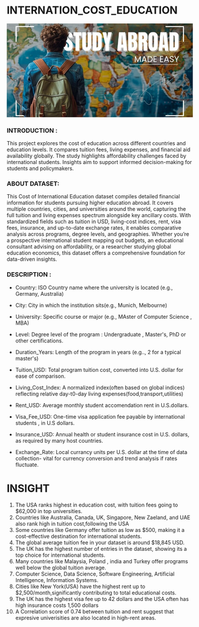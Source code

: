 # INTERNATION_COST_EDUCATION 
![image alt](dataset-cover.jpg)

### INTRODUCTION :
This project explores the cost of education across different countries and education levels.
It compares tuition fees, living expenses, and financial aid availability globally.
The study highlights affordability challenges faced by international students.
Insights aim to support informed decision-making for students and policymakers.

### ABOUT DATASET:
This Cost of International Education dataset compiles detailed financial information for students pursuing higher education abroad. It covers multiple countries, cities, and universities around the world, capturing the full tuition and living expenses spectrum alongside key ancillary costs. With standardized fields such as tuition in USD, living-cost indices, rent, visa fees, insurance, and up-to-date exchange rates, it enables comparative analysis across programs, degree levels, and geographies. Whether you’re a prospective international student mapping out budgets, an educational consultant advising on affordability, or a researcher studying global education economics, this dataset offers a comprehensive foundation for data-driven insights.

### DESCRIPTION :

* Country: ISO Country name where the university is located (e.g., Germany, Australia)

* City: City in which the institution sits(e.g., Munich, Melbourne)

* University: Specific course or major (e.g., MAster of Computer Science , MBA)

* Level: Degree level of the program : Undergraduate , Master's, PhD or other certifications.

* Duration_Years: Length of the program in years (e.g.., 2 for a typical master's)

* Tuition_USD: Total program tuition cost, converted into U.S. dollar for ease of comparison.

* Living_Cost_Index: A normalized index(often based on global indices) reflecting relative day-t0-day living expenses(food,transport,utilities)

* Rent_USD: Average monthly student accomendation rent in U.S.dollars.

* Visa_Fee_USD: One-time visa application fee payable by international students , in U.S dollars.

* Insurance_USD: Annual health or student insurance cost in U.S. dollars, as required by many host countries.

* Exchange_Rate: Local currancy units per U.S. dollar at the time of data collection- vital for currency conversion and trend analysis if rates fluctuate.

# INSIGHT
1. The USA ranks highest in education cost, with tuition fees going to $62,000 in top universities.
2. Countries like Australia, Canada, UK, Singapore, New Zaeland, and UAE also rank high in tuition cost,following the USA
3. Some countries like Germany offer tuition as low as $500, making it a cost-effective destination for international students.
4. The global average tuition fee in your dataset is around $18,845 USD.
5. The UK has the highest number of entries in the dataset, showing its a top choice for international students.
6. Many countries like Malaysia, Poland , india and Turkey offer programs well below the global tuition average.
7. Computer Science, Data Science, Software Engineering, Artificial Intelligence, Information Systems.
8. Cities like New York(USA) have the highest rent up to $2,500/month,significantly contributing to total educational costs.
9. The UK has the highest visa fee up to 42 dollars and the USA often has high insurance costs 1,500 dollars
10. A Correlation score of 0.74 between tuition and rent suggest that expresive univerisities are also located in high-rent areas.
